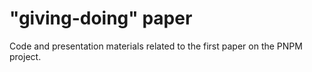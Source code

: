 # "giving-doing" paper
Code and presentation materials related to the first paper on the PNPM project.

